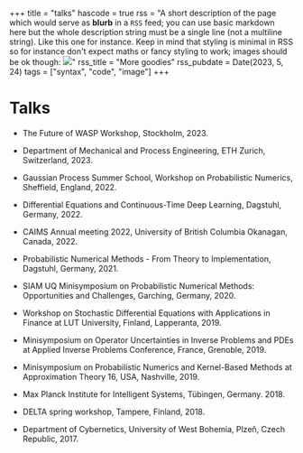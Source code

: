 +++
title = "talks"
hascode = true
rss = "A short description of the page which would serve as **blurb** in a `RSS` feed; you can use basic markdown here but the whole description string must be a single line (not a multiline string). Like this one for instance. Keep in mind that styling is minimal in RSS so for instance don't expect maths or fancy styling to work; images should be ok though: ![](https://upload.wikimedia.org/wikipedia/en/b/b0/Rick_and_Morty_characters.jpg)"
rss_title = "More goodies"
rss_pubdate = Date(2023, 5, 24)
tags = ["syntax", "code", "image"]
+++

# Talks 

* The Future of WASP Workshop, Stockholm, 2023.

* Department of Mechanical and Process Engineering, ETH Zurich, Switzerland, 2023. 

* Gaussian Process Summer School, Workshop on Probabilistic Numerics, Sheffield, England, 2022.

* Differential Equations and Continuous-Time Deep Learning, Dagstuhl, Germany, 2022.

* CAIMS Annual meeting 2022, University of British Columbia Okanagan, Canada, 2022.

* Probabilistic Numerical Methods - From Theory to Implementation, Dagstuhl, Germany, 2021. 

* SIAM UQ Minisymposium on Probabilistic Numerical Methods: Opportunities and Challenges, Garching, Germany, 2020.

* Workshop on Stochastic Differential Equations with Applications in Finance at LUT University, Finland, Lapperanta, 2019. 

* Minisymposium on Operator Uncertainties in Inverse Problems and PDEs at Applied Inverse Problems Conference, France, Grenoble, 2019. 

* Minisymposium on Probabilistic Numerics and Kernel-Based Methods at Approximation Theory 16, USA, Nashville, 2019. 

* Max Planck Institute for Intelligent Systems, Tübingen, Germany. 2018. 

* DELTA spring workshop, Tampere, Finland, 2018.

* Department of Cybernetics, University of West Bohemia, Plzeň, Czech Republic, 2017.